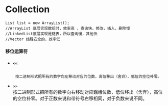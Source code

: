 Collection
====
	List list = new ArrayList();
	//ArrayList 底层实现数组时，效率高 ，查询快，修改，插入，删除慢
	//LinkedList底层实现是链表，所以查询慢，其他快
	//Vector 线程安全的，效率低
#### 移位运算符<br>
 - ##### `<<`<br> 
	 	按二进制形式把所有的数字向左移动对应的位数，高位移出（舍弃），低位的空位补零。  
 - `>> ` <br>
   按二进制形式把所有的数字向右移动对应巍峨位数，低位移出（舍弃），高位的空位补零。对于正数来说和带符号右移相同，对于负数来说不同。

